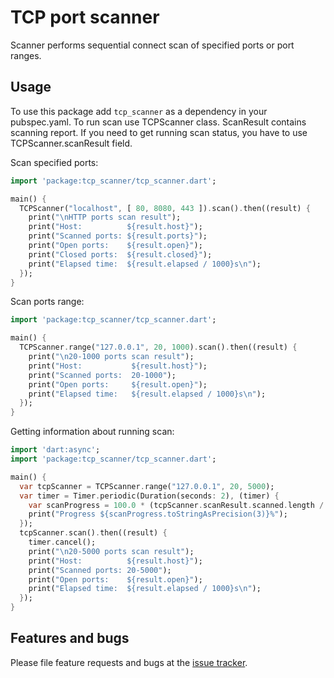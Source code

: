 # TCP port scanner

Scanner performs sequential connect scan of specified ports or port ranges.

## Usage
To use this package add `tcp_scanner` as a dependency in your pubspec.yaml. To run scan use TCPScanner class. 
ScanResult contains scanning report. If you need to get running scan status, you have to use TCPScanner.scanResult field.

Scan specified ports:

```dart
import 'package:tcp_scanner/tcp_scanner.dart';

main() {
  TCPScanner("localhost", [ 80, 8080, 443 ]).scan().then((result) {
    print("\nHTTP ports scan result");
    print("Host:          ${result.host}");
    print("Scanned ports: ${result.ports}");
    print("Open ports:    ${result.open}");
    print("Closed ports:  ${result.closed}");
    print("Elapsed time:  ${result.elapsed / 1000}s\n");
  });
}
```

Scan ports range:

```dart
import 'package:tcp_scanner/tcp_scanner.dart';

main() {
  TCPScanner.range("127.0.0.1", 20, 1000).scan().then((result) {
    print("\n20-1000 ports scan result");
    print("Host:           ${result.host}");
    print("Scanned ports:  20-1000");
    print("Open ports:     ${result.open}");
    print("Elapsed time:   ${result.elapsed / 1000}s\n");
  });
}
```

Getting information about running scan:

```dart
import 'dart:async';
import 'package:tcp_scanner/tcp_scanner.dart';

main() {
  var tcpScanner = TCPScanner.range("127.0.0.1", 20, 5000);
  var timer = Timer.periodic(Duration(seconds: 2), (timer) {
    var scanProgress = 100.0 * (tcpScanner.scanResult.scanned.length / tcpScanner.scanResult.ports.length);
    print("Progress ${scanProgress.toStringAsPrecision(3)}%");
  });
  tcpScanner.scan().then((result) {
    timer.cancel();
    print("\n20-5000 ports scan result");
    print("Host:          ${result.host}");
    print("Scanned ports: 20-5000");
    print("Open ports:    ${result.open}");
    print("Elapsed time:  ${result.elapsed / 1000}s\n");
  });
}
```

## Features and bugs

Please file feature requests and bugs at the [issue tracker][tracker].

[tracker]: https://github.com/shpak86/tcp_scanner/issues
